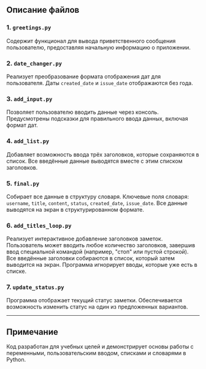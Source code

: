 

## Описание файлов

### 1. `greetings.py`
Содержит функционал для вывода приветственного сообщения пользователю, предоставляя начальную информацию о приложении.

### 2. `date_changer.py`
Реализует преобразование формата отображения дат для пользователя. Даты `created_date` и `issue_date` отображаются без года.

### 3. `add_input.py`
Позволяет пользователю вводить данные через консоль. Предусмотрены подсказки для правильного ввода данных, включая формат дат.

### 4. `add_list.py`
Добавляет возможность ввода трёх заголовков, которые сохраняются в список. Все введённые данные выводятся вместе с этим списком заголовков.

### 5. `final.py`
Собирает все данные в структуру словаря. Ключевые поля словаря: `username`, `title`, `content`, `status`, `created_date`, `issue_date`. Все данные выводятся на экран в структурированном формате.

### 6. `add_titles_loop.py`
Реализует интерактивное добавление заголовков заметок. 
Пользователь может вводить любое количество заголовков, завершив ввод специальной командой (например, "стоп" или пустой строкой). 
Все введённые заголовки собираются в список, который затем выводится на экран. Программа игнорирует вводы, которые уже есть в списке.

### 7. `update_status.py`
Программа отображает текущий статус заметки. 
Обеспечивается возможность изменить статус на один из предложенных вариантов.

---

## Примечание
Код разработан для учебных целей и демонстрирует основы работы с переменными, пользовательским вводом, списками и словарями в Python.
